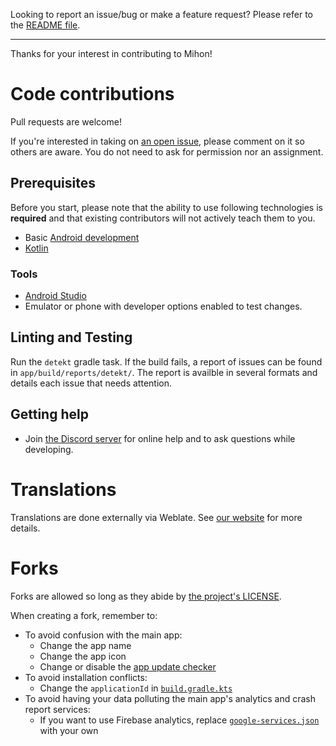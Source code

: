 Looking to report an issue/bug or make a feature request? Please refer to the [README file](https://github.com/mihonapp/mihon#issues-feature-requests-and-contributing).

---

Thanks for your interest in contributing to Mihon!


# Code contributions

Pull requests are welcome!

If you're interested in taking on [an open issue](https://github.com/mihonapp/mihon/issues), please comment on it so others are aware.
You do not need to ask for permission nor an assignment.

## Prerequisites

Before you start, please note that the ability to use following technologies is **required** and that existing contributors will not actively teach them to you.

- Basic [Android development](https://developer.android.com/)
- [Kotlin](https://kotlinlang.org/)

### Tools

- [Android Studio](https://developer.android.com/studio)
- Emulator or phone with developer options enabled to test changes.

## Linting and Testing

Run the `detekt` gradle task. If the build fails, a report of issues can be found in `app/build/reports/detekt/`. The report is availble in several formats and details each issue that needs attention. 

## Getting help

- Join [the Discord server](https://discord.gg/mihon) for online help and to ask questions while developing.

# Translations

Translations are done externally via Weblate. See [our website](https://mihon.app/docs/contribute#translation) for more details.


# Forks

Forks are allowed so long as they abide by [the project's LICENSE](https://github.com/mihonapp/mihon/blob/main/LICENSE).

When creating a fork, remember to:

- To avoid confusion with the main app:
    - Change the app name
    - Change the app icon
    - Change or disable the [app update checker](https://github.com/mihonapp/mihon/blob/main/app/src/main/java/eu/kanade/tachiyomi/data/updater/AppUpdateChecker.kt)
- To avoid installation conflicts:
    - Change the `applicationId` in [`build.gradle.kts`](https://github.com/mihonapp/mihon/blob/main/app/build.gradle.kts)
- To avoid having your data polluting the main app's analytics and crash report services:
    - If you want to use Firebase analytics, replace [`google-services.json`](https://github.com/mihonapp/mihon/blob/main/app/src/standard/google-services.json) with your own
